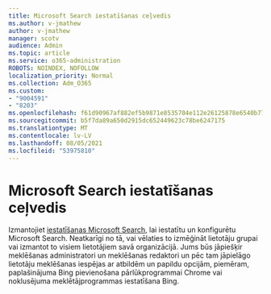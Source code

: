 ```yaml
---
title: Microsoft Search iestatīšanas ceļvedis
ms.author: v-jmathew
author: v-jmathew
manager: scotv
audience: Admin
ms.topic: article
ms.service: o365-administration
ROBOTS: NOINDEX, NOFOLLOW
localization_priority: Normal
ms.collection: Adm_O365
ms.custom:
- "9004591"
- "8203"
ms.openlocfilehash: f61d90967af882ef5b9871e8535704e112e26125878e6540b772f2ae54e83d37
ms.sourcegitcommit: b5f7da89a650d2915dc652449623c78be6247175
ms.translationtype: MT
ms.contentlocale: lv-LV
ms.lasthandoff: 08/05/2021
ms.locfileid: "53975810"
---
```

# <a name="microsoft-search-setup-guide"></a>Microsoft Search iestatīšanas ceļvedis

Izmantojiet [iestatīšanas Microsoft Search,](https://go.microsoft.com/fwlink/?linkid=2153798) lai iestatītu un konfigurētu Microsoft Search. Neatkarīgi no tā, vai vēlaties to izmēģināt lietotāju grupai vai izmantot to visiem lietotājiem savā organizācijā. Jums būs jāpiešķir meklēšanas administratori un meklēšanas redaktori un pēc tam jāpielāgo lietotāju meklēšanas iespējas ar atbildēm un papildu opcijām, piemēram, paplašinājuma Bing pievienošana pārlūkprogrammai Chrome vai noklusējuma meklētājprogrammas iestatīšana Bing.
